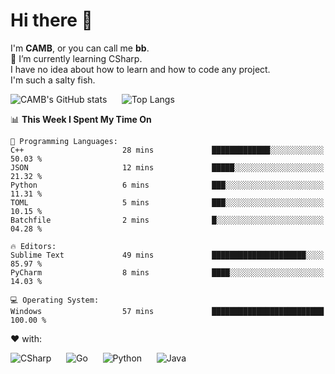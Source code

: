 # Hi there 👋
<!--
**CAMB-dev/CAMB-dev** is a ✨ _special_ ✨ repository because its `README.md` (this file) appears on your GitHub profile.

Here are some ideas to get you started:

- 🔭 I’m currently working on ...
- 🌱 I’m currently learning ...
- 👯 I’m looking to collaborate on ...
- 🤔 I’m looking for help with ...
- 💬 Ask me about ...
- 📫 How to reach me: ...
- 😄 Pronouns: ...
- ⚡ Fun fact: ...
-->
 I'm **CAMB**, or you can call me **bb**.  
 🌱 I’m currently learning CSharp.  
 I have no idea about how to learn and how to code any project.  
 I'm such a salty fish.
 
 
![CAMB's GitHub stats](https://github-readme-stats.vercel.app/api?username=CAMB-dev&show_icons=true&theme=tokyonight)
&nbsp;&nbsp;&nbsp;&nbsp;
![Top Langs](https://github-readme-stats.vercel.app/api/top-langs/?username=CAMB-dev&langs_count=5&theme=tokyonight)


<!--START_SECTION:waka-->
📊 **This Week I Spent My Time On** 

```text
💬 Programming Languages: 
C++                      28 mins             █████████████░░░░░░░░░░░░   50.03 % 
JSON                     12 mins             █████░░░░░░░░░░░░░░░░░░░░   21.32 % 
Python                   6 mins              ███░░░░░░░░░░░░░░░░░░░░░░   11.31 % 
TOML                     5 mins              ███░░░░░░░░░░░░░░░░░░░░░░   10.15 % 
Batchfile                2 mins              █░░░░░░░░░░░░░░░░░░░░░░░░   04.28 % 

🔥 Editors: 
Sublime Text             49 mins             █████████████████████░░░░   85.97 % 
PyCharm                  8 mins              ████░░░░░░░░░░░░░░░░░░░░░   14.03 % 

💻 Operating System: 
Windows                  57 mins             █████████████████████████   100.00 % 
```


<!--END_SECTION:waka-->


❤ with:

![CSharp](https://img.shields.io/badge/CSharp-%23512BD4?style=for-the-badge&logo=.net)
&nbsp;&nbsp;&nbsp;&nbsp;
![Go](https://img.shields.io/badge/Go-000000?style=for-the-badge&logo=go)
&nbsp;&nbsp;&nbsp;&nbsp;
![Python](https://img.shields.io/badge/Python-000000?style=for-the-badge&logo=python)
&nbsp;&nbsp;&nbsp;&nbsp;
![Java](https://img.shields.io/badge/Java-964B00?style=for-the-badge&logo=openjdk)
